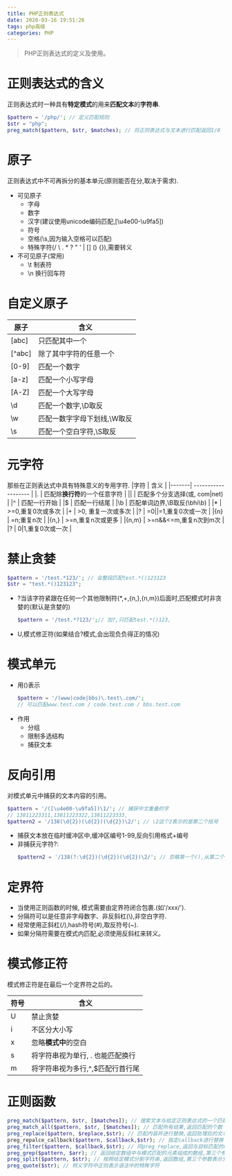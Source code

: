 ```yaml
---
title: PHP正则表达式
date: 2020-03-16 19:51:26
tags: php高级
categories: PHP
---
```

>PHP正则表达式的定义及使用。

<!--more-->
# 正则表达式的含义
正则表达式时一种具有**特定模式**的用来**匹配文本**的**字符串**.
```php
$pattern = '/php/'; // 定义匹配规则
$str = "php";
preg_match($pattern, $str, $matches); // 将正则表达式与文本进行匹配返回1/0
```

# 原子
正则表达式中不可再拆分的基本单元(原则能否在分,取决于需求).
- 可见原子
  * 字母
  * 数字
  * 汉字(建议使用unicode编码匹配,[\u4e00-\u9fa5])
  * 符号
  * 空格(\s,因为输入空格可以匹配)
  * 特殊字符(/ \ . * ? " ' | [] () {}),需要转义
- 不可见原子(常用)
  * \t 制表符
  * \n 换行回车符  

# 自定义原子
|原子   | 含义                       |
|-------| -------------------        |
|[abc]  | 只匹配其中一个             |
|[^abc] | 除了其中字符的任意一个     |
|[0-9]  | 匹配一个数字               |
|[a-z]  | 匹配一个小写字母           |
|[A-Z]  | 匹配一个大写字母           |
|\d     | 匹配一个数字,\D取反        |
|\w     | 匹配一数字字母下划线,\W取反|
|\s     | 匹配一个空白字符,\S取反    |

# 元字符
那些在正则表达式中具有特殊意义的专用字符.
|字符   | 含义                           |
|-------| -------------------            |
|.      | 匹配除**换行符**的一个任意字符 |
||      | 匹配多个分支选择(或, com|net)  |
|^      | 匹配一行开始                   |
|$      | 匹配一行结尾                   |
|\b     | 匹配单词边界,\B取反(\bhi\b)    |
|*      | >=0,重复0次或多次              |
|+      | >0, 重复一次或多次             |
|?      | =0||=1,重复0次或一次           |
|{n}    | =n;重复n次                     |
|{n,}   | >=n,重复n次或更多              |
|{n,m}  | >=n&&<=m,重复n次到m次          |
|?      | 0|1,重复0次或一次              |

# 禁止贪婪
```php
$pattern = '/test.*123/'; // 会整段匹配test.*()123123
$str = "test.*()123123";
```
- ?当该字符紧跟在任何一个其他限制符(*,+,{n,},{n,m})后面时,匹配模式时非贪婪的(默认是贪婪的)
  ```php
  $pattern = '/test.*?123/';// 加?,只匹配test.*()123,
  ```
- U,模式修正符(如果结合?模式,会出现负负得正的情况)

# 模式单元
- 用()表示
  ```php
  $pattern = '/(www|code|bbs)\.test\.com/';
  // 可以匹配www.test.com / code.test.com / bbs.test.com
  ```
- 作用
  * 分组
  * 限制多选结构
  * 捕获文本  

# 反向引用
对模式单元中捕获的文本内容的引用。
```php
$pattern = '/([\u4e00-\u9fa5])\1/'; // 捕获中文重叠的字
// 13811223311,13811223322,13811223333,
$pattern2 = '/138(\d{2})(\d{2})(\d{2})\2/'; // \2这个2表示的是第二个括号
```
- 捕获文本放在临时缓冲区中,缓冲区编号1-99,反向引用格式\+编号
- 非捕获元字符?:
  ```php
  $pattern2 = '/138(?:\d{2})(\d{2})(\d{2})\2/'; // 忽略第一个(),从第二个开始,该表达式会匹配到13811223333
  ```

# 定界符
- 当使用正则函数的时候, 模式需要由定界符闭合包裹.(如'/xxx/').
- 分隔符可以是任意非字母数字、非反斜杠(\\),非空白字符.
- 经常使用正斜杠(/),hash符号(#),取反符号(~).
- 如果分隔符需要在模式内匹配,必须使用反斜杠来转义。

# 模式修正符
模式修正符是在最后一个定界符之后的。

| 符号   | 含义                               |
|--------|---------------------               |
|U       |禁止贪婪                            |
|i       |不区分大小写                        |
|x       |忽略**模式中**的空白                |
|s       |将字符串视为单行, . 也能匹配换行     |
|m       |将字符串视为多行,^,$匹配行首行尾     |

# 正则函数
```php
preg_match($pattern, $str, [$matches]); // 搜索文本与给定正则表达式的一个匹配,返回1/0,匹配一个结果
preg_match_all($pattern, $str, [$matches]); // 匹配所有结果,返回匹配的个数
preg_replace($pattern, $replace,$str); // 匹配内容并进行替换,返回处理后的文本
preg_repalce_callback($pattern, $callback,$str); // 指定callback进行替换
preg_filter($pattern, $callback,$str); // 同preg_replace,返回与目标匹配的结果,不符合条件的会被截断
preg_grep($pattern, $arr); // 返回给定数组中与模式匹配的元素组成的数组,第三个参数PREG_GREP_INVERT取反
preg_split($pattern, $str); // 按照给定模式分割字符串,返回数组,第三个参数表示分成多少段
preg_quote($str); // 转义字符中正则表示语法中的特殊字符
```
